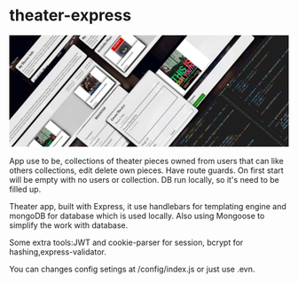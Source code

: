 # theater-express
![image info](./static/t.jpeg)

App use to be, collections of theater pieces owned from users that can like others collections, edit delete own pieces. Have route guards. On first start will be empty with no users or collection. DB run locally, so it's need  to be filled up.

Theater app, built with Express, it use handlebars for templating engine and mongoDB for database which is used locally. Also using Mongoose to simplify the work with database.

Some extra tools:JWT and cookie-parser for session, bcrypt for hashing,express-validator.

You can changes config setings at /config/index.js or just use .evn.
